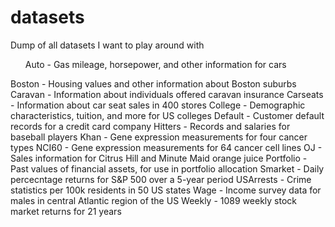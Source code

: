# datasets
Dump of all datasets I want to play around with 

<ul>Auto        -     Gas mileage, horsepower, and other information for cars</ul>
Boston      -     Housing values and other information about Boston suburbs
Caravan     -     Information about individuals offered caravan insurance
Carseats    -     Information about car seat sales in 400 stores
College     -     Demographic characteristics, tuition, and more for US colleges
Default     -     Customer default records for a credit card company
Hitters     -     Records and salaries for baseball players
Khan        -     Gene expression measurements for four cancer types
NCI60       -     Gene expression measurements for 64 cancer cell lines
OJ          -     Sales information for Citrus Hill and Minute Maid orange juice
Portfolio   -     Past values of financial assets, for use in portfolio allocation
Smarket     -     Daily percecntage returns for S&P 500 over a 5-year period
USArrests   -     Crime statistics per 100k residents in 50 US states
Wage        -     Income survey data for males in central Atlantic region of the US
Weekly      -     1089 weekly stock market returns for 21 years
